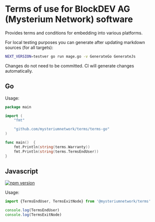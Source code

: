 # Terms of use for BlockDEV AG (Mysterium Network) software

Provides terms and conditions for embedding into various platforms.

For local testing purposes you can generate after updating markdown sources (for all targets):
```bash
NEXT_VERSION=testver go run mage.go -v GenerateGo GenerateJs
```

Changes do not need to be committed. CI will generate changes automatically. 

## Go

Usage:
```go
package main

import (
	"fmt"

	"github.com/mysteriumnetwork/terms/terms-go"
)

func main()  {
	fmt.Println(string(terms.Warranty))
	fmt.Println(string(terms.TermsEndUser))
}
```

## Javascript

[![npm version](https://badge.fury.io/js/%40mysteriumnetwork%2Fterms.svg)](https://badge.fury.io/js/%40mysteriumnetwork%2Fterms)

Usage:
```js
import {TermsEndUser, TermsExitNode} from '@mysteriumnetwork/terms'

console.log(TermsEndUser)
console.log(TermsExitNode)
```
